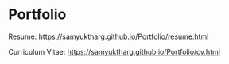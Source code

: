 # Portfolio

Resume:
https://samyuktharg.github.io/Portfolio/resume.html

Curriculum Vitae:
https://samyuktharg.github.io/Portfolio/cv.html
